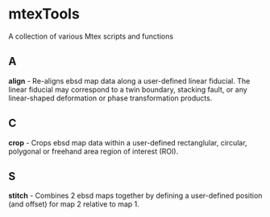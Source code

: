 # mtexTools
A collection of various Mtex scripts and functions

## A
**align** - Re-aligns ebsd map data along a user-defined linear fiducial. The linear fiducial may correspond to a twin boundary, stacking fault, or any linear-shaped deformation or phase transformation products.


## C
**crop** - Crops ebsd map data within a user-defined rectanglular, circular, polygonal or freehand area region of interest (ROI).


## S
**stitch** - Combines 2 ebsd maps together by defining a user-defined position (and offset) for map 2 relative to map 1.





